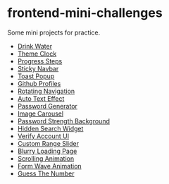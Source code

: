 # frontend-mini-challenges
Some mini projects for practice.
<ul>
  <li><a href="https://premforreal.github.io/frontend-mini-challenges/16.%20Drink%20Water/index.html">Drink Water</a></li>
  <li><a href="https://premforreal.github.io/frontend-mini-challenges/19.%20Theme%20Clock/index.html"> Theme Clock</a></li>
  <li><a href="https://premforreal.github.io/frontend-mini-challenges/2.%20Progress%20Steps/index.html">  Progress Steps </a></li>
  <li><a href="https://premforreal.github.io/frontend-mini-challenges/25.%20Sticky%20Navbar/index.html" > Sticky Navbar</a></li>
  <li><a href="https://premforreal.github.io/frontend-mini-challenges/27.%20Toast%20pop%20up/index.html" > Toast Popup</a></li>
  <li><a href="https://premforreal.github.io/frontend-mini-challenges/28.%20Github%20Profiles/index.html" > Github Profiles</a></li>
  <li><a href="https://premforreal.github.io/frontend-mini-challenges/3.%20Rotating%20Navigation/index.html" > Rotating Navigation</a></li>
  <li><a href="https://premforreal.github.io/frontend-mini-challenges/30.%20Auto%20Text%20Effect/index.html" > Auto Text Effect</a></li>
  <li><a href="https://premforreal.github.io/frontend-mini-challenges/31.%20Password%20Generator/index.html" > Password Generator</a></li>
  <li><a href="https://premforreal.github.io/frontend-mini-challenges/35.%20Image%20Carousel/index.html" > Image Carousel</a></li>
  <li><a href="https://premforreal.github.io/frontend-mini-challenges/39.%20Password%20Strength%20Background/index.html" > Password Strength Background</a></li>
  <li><a href="https://premforreal.github.io/frontend-mini-challenges/4.%20Hidden%20Search%20Widget/index.html" > Hidden Search Widget</a></li>
  <li><a href="https://premforreal.github.io/frontend-mini-challenges/41.%20Verify%20Account%20UI/index.html">Verify Account UI</a></li>
  <li><a href="https://premforreal.github.io/frontend-mini-challenges/44.%20Custom%20Range%20Slider/index.html">Custom Range Slider</a></li>
  <li><a href="https://premforreal.github.io/frontend-mini-challenges/5.%20Blurry%20Loading%20Page/index.html">Blurry Loading Page</a></li>
  <li><a href="https://premforreal.github.io/frontend-mini-challenges/6.%20Scrolling%20Animation/index.html">Scrolling Animation</a></li>
  <li><a href="https://premforreal.github.io/frontend-mini-challenges/8.%20Form%20Wave%20Animation/index.html">Form Wave Animation</a></li>
  <li><a href="https://premforreal.github.io/frontend-mini-challenges/Guess%20The%20Number/index.html">Guess The Number</a></li>
</ul> 

